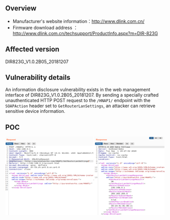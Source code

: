 ## Overview

- Manufacturer's website information：http://www.dlink.com.cn/
- Firmware download address ：http://www.dlink.com.cn/techsupport/ProductInfo.aspx?m=DIR-823G

## Affected version

DIR823G_V1.0.2B05_20181207

## Vulnerability details

An information disclosure vulnerability exists in the web management interface of DIR823G_V1.0.2B05_20181207. By sending a specially crafted unauthenticated HTTP POST request to the `/HNAP1/` endpoint with the `SOAPAction` header set to `GetRouterLanSettings`, an attacker can retrieve sensitive device information.

## POC

![image-20241219140947507](https://raw.githubusercontent.com/abcdefg-png/images2/main/image-20241219140947507.png)

